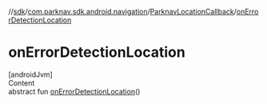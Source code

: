 //[sdk](../../../index.md)/[com.parknav.sdk.android.navigation](../index.md)/[ParknavLocationCallback](index.md)/[onErrorDetectionLocation](on-error-detection-location.md)



# onErrorDetectionLocation  
[androidJvm]  
Content  
abstract fun [onErrorDetectionLocation](on-error-detection-location.md)()  



